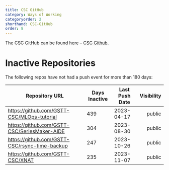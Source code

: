 ```yaml
---
title: CSC GitHub
category: Ways of Working
categoryorder: 2
shorthand: CSC-GitHub
order: 8
---
```


The CSC GitHub can be found here – <a href="https://github.com/GSTT-CSC/">CSC Github</a>.

# Inactive Repositories

The following repos have not had a push event for more than 180 days:

| Repository URL | Days Inactive | Last Push Date | Visibility |
| --- | --- | --- | ---: |
| https://github.com/GSTT-CSC/MLOps-tutorial | 439 | 2023-04-17 | public |
| https://github.com/GSTT-CSC/SeriesMaker-AIDE | 304 | 2023-08-30 | public |
| https://github.com/GSTT-CSC/rsync-time-backup | 247 | 2023-10-26 | public |
| https://github.com/GSTT-CSC/XNAT | 235 | 2023-11-07 | public |
